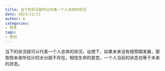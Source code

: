 ```yaml
---
title: 当下的状况就可以代表一个人总体的状况
date: 2023/11/13
author: A
categories:
- 思考
tags:
- 原创
---
```


当下的状况就可以代表一个人总体的状况，设想下，如果未来没有按预期发展，那依照未来所估计的水分就不存在。相信生命的直觉，一个人当前的状态也等于未来的状态。